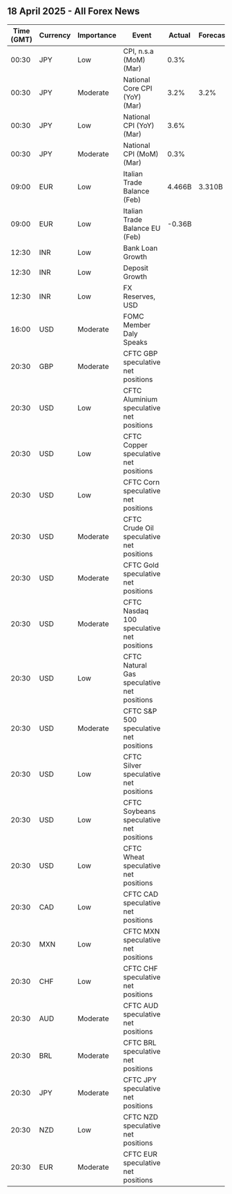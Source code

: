 ## 18 April 2025 - All Forex News

| Time (GMT) | Currency | Importance | Event | Actual | Forecast | Previous |
|------|----------|------------|-------|--------|----------|----------|
| 00:30 | JPY | Low | CPI, n.s.a (MoM) (Mar) | 0.3% |  | -0.4% |
| 00:30 | JPY | Moderate | National Core CPI (YoY) (Mar) | 3.2% | 3.2% | 3.0% |
| 00:30 | JPY | Low | National CPI (YoY) (Mar) | 3.6% |  | 3.7% |
| 00:30 | JPY | Moderate | National CPI (MoM) (Mar) | 0.3% |  | -0.1% |
| 09:00 | EUR | Low | Italian Trade Balance (Feb) | 4.466B | 3.310B | -0.288B |
| 09:00 | EUR | Low | Italian Trade Balance EU (Feb) | -0.36B |  | -0.66B |
| 12:30 | INR | Low | Bank Loan Growth |  |  | 11.0% |
| 12:30 | INR | Low | Deposit Growth |  |  | 10.3% |
| 12:30 | INR | Low | FX Reserves, USD |  |  | 676.27B |
| 16:00 | USD | Moderate | FOMC Member Daly Speaks |  |  |  |
| 20:30 | GBP | Moderate | CFTC GBP speculative net positions |  |  | 17.3K |
| 20:30 | USD | Low | CFTC Aluminium speculative net positions |  |  | 1.5K |
| 20:30 | USD | Low | CFTC Copper speculative net positions |  |  | 24.2K |
| 20:30 | USD | Low | CFTC Corn speculative net positions |  |  | 172.9K |
| 20:30 | USD | Moderate | CFTC Crude Oil speculative net positions |  |  | 139.6K |
| 20:30 | USD | Moderate | CFTC Gold speculative net positions |  |  | 200.7K |
| 20:30 | USD | Moderate | CFTC Nasdaq 100 speculative net positions |  |  | 24.3K |
| 20:30 | USD | Low | CFTC Natural Gas speculative net positions |  |  | -109.2K |
| 20:30 | USD | Moderate | CFTC S&P 500 speculative net positions |  |  | -28.7K |
| 20:30 | USD | Low | CFTC Silver speculative net positions |  |  | 46.5K |
| 20:30 | USD | Low | CFTC Soybeans speculative net positions |  |  | -16.8K |
| 20:30 | USD | Low | CFTC Wheat speculative net positions |  |  | -91.9K |
| 20:30 | CAD | Low | CFTC CAD speculative net positions |  |  | -119.2K |
| 20:30 | MXN | Low | CFTC MXN speculative net positions |  |  | 39.1K |
| 20:30 | CHF | Low | CFTC CHF speculative net positions |  |  | -30.3K |
| 20:30 | AUD | Moderate | CFTC AUD speculative net positions |  |  | -63.3K |
| 20:30 | BRL | Moderate | CFTC BRL speculative net positions |  |  | 45.1K |
| 20:30 | JPY | Moderate | CFTC JPY speculative net positions |  |  | 147.1K |
| 20:30 | NZD | Low | CFTC NZD speculative net positions |  |  | -39.2K |
| 20:30 | EUR | Moderate | CFTC EUR speculative net positions |  |  | 60.0K |
